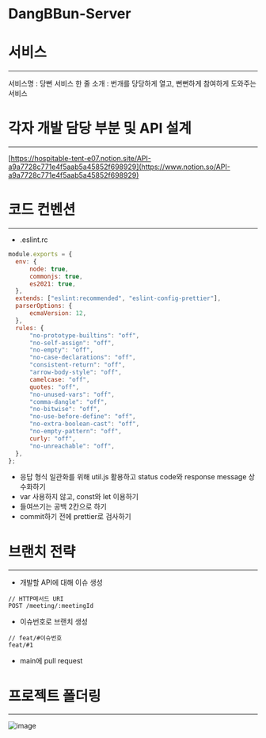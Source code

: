 # DangBBun-Server

# 서비스

---

서비스명 : 당뻔
서비스 한 줄 소개 : 번개를 당당하게 열고, 뻔뻔하게 참여하게 도와주는 서비스

# 각자 개발 담당 부분 및 API 설계

---

[https://hospitable-tent-e07.notion.site/API-a9a7728c771e4f5aab5a45852f698929](https://www.notion.so/API-a9a7728c771e4f5aab5a45852f698929)

# 코드 컨벤션

---

- .eslint.rc

```jsx
module.exports = {
  env: {
      node: true,
      commonjs: true,
      es2021: true,
  },
  extends: ["eslint:recommended", "eslint-config-prettier"],
  parserOptions: {
      ecmaVersion: 12,
  },
  rules: {
      "no-prototype-builtins": "off",
      "no-self-assign": "off",
      "no-empty": "off",
      "no-case-declarations": "off",
      "consistent-return": "off",
      "arrow-body-style": "off",
      camelcase: "off",
      quotes: "off",
      "no-unused-vars": "off",
      "comma-dangle": "off",
      "no-bitwise": "off",
      "no-use-before-define": "off",
      "no-extra-boolean-cast": "off",
      "no-empty-pattern": "off",
      curly: "off",
      "no-unreachable": "off",
  },
};
```

- 응답 형식 일관화를 위해 util.js 활용하고 status code와 response message 상수화하기
- var 사용하지 않고, const와 let 이용하기
- 들여쓰기는 공백 2칸으로 하기
- commit하기 전에 prettier로 검사하기

# 브랜치 전략

---

- 개발할 API에 대해 이슈 생성

```
// HTTP메서드 URI
POST /meeting/:meetingId
```

- 이슈번호로 브랜치 생성

```
// feat/#이슈번호
feat/#1
```

- main에 pull request

# 프로젝트 폴더링

---

![image](https://user-images.githubusercontent.com/42895142/142736352-fca68d5a-0a30-4405-8831-dac1c68ab219.png)

